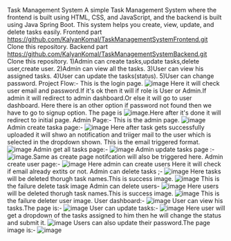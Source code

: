 Task Management System
A simple Task Management System where the frontend is built using HTML, CSS, and JavaScript, and the backend is built using Java Spring Boot. This system helps you create, view, update, and delete tasks easily.
Frontend part 
https://github.com/KalyanKomal/TaskManagementSystemFrontend.git
Clone this repository.
Backend part
https://github.com/KalyanKomal/TaskManagementSystemBackend.git
Clone this repository.
1)Admin can create tasks,update tasks,delete user,create user.
2)Admin can view all the tasks.
3)User can view his assigned tasks.
4)User can update the tasks(status).
5)User can change password.
Project Flow:-
This is the login page.
![image](https://github.com/user-attachments/assets/48807301-9ce6-434e-8e5f-6312dcc287bb)
Here it will check user email and password.If it's ok then it will if role is User or Admin.If admin it will redirect to admin dashboard.Or else it will go to user dashboard.
Here there is an other option if password not found then we have to go to signup option. The page is ![image](https://github.com/user-attachments/assets/72d6f961-3bd2-4aec-b2d3-c8fbc51c87d2).Here after it's done it will redirect to initial page.
Admin Page:-
This is the admin page.
![image](https://github.com/user-attachments/assets/c709dcd4-b458-48d0-8318-d483095c2d30)
Admin create taska page:-
![image](https://github.com/user-attachments/assets/6869f270-3141-4052-8b7d-4e08fe7c2a54) Here after task gets successfully uploaded it will shwo an notification and triiger mail to the user which is selected in the dropdown shown.
This is the email triggered format.
![image](https://github.com/user-attachments/assets/8a6042e3-c109-4def-add1-c29832e410eb)
Admin get all tasks page:-
![image](https://github.com/user-attachments/assets/dcfc0694-01a7-49b6-9e91-52a86219e72e)
Admin update tasks page :-
![image](https://github.com/user-attachments/assets/32f6193d-3fee-4ccd-bdf5-66b01ec0d679).Same as create page notifcation will also be triggered here.
Admin create user page:-
![image](https://github.com/user-attachments/assets/cb06db56-882b-48e4-987e-0f2839f535b6) Here admin can create users Here it will check if email already extits or not.
Admin can delete tasks ;-
![image](https://github.com/user-attachments/assets/e181c3bd-8b63-40d4-a20d-c1accdfea372) Here tasks will be deleted thorugh task names.This is success image.
![image](https://github.com/user-attachments/assets/146cc32f-9fa6-4c6c-bbc2-0a281c452165) This is the failure delete task image
Admin can delete users-
![image](https://github.com/user-attachments/assets/8f91d398-e479-49ba-8fc7-b3f103a6980e) Here users will be deleted thorugh task names.This is success image.
![image](https://github.com/user-attachments/assets/0597d497-41a1-4357-b0cc-b8011025758b) This is the failure deleter user image.
User dashboard:-
![image](https://github.com/user-attachments/assets/c40fbde3-6933-4dd7-a971-0a591c227dde)
User can view his tasks.The page is:-
![image](https://github.com/user-attachments/assets/0a48401e-81a3-44b6-8d77-098b3ebeba9b)
User can update tasks:-
![image](https://github.com/user-attachments/assets/333038ec-3af8-4712-a6eb-7331c89878f8)
Here user will get a dropdown of the tasks assigned to him then he will change the status and submit it.
![image](https://github.com/user-attachments/assets/7a8427b3-6c45-4f78-983c-1bdece3e292b)
Users can also update their password.The page image is:-
![image](https://github.com/user-attachments/assets/a2e51168-d3fa-49d2-975f-e8604b0652b3)

















